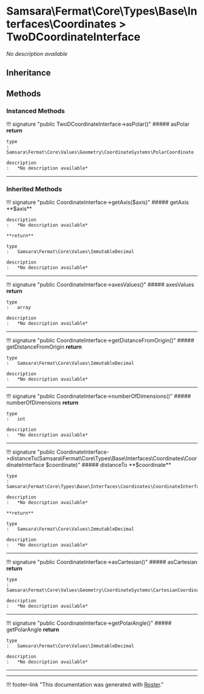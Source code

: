 # Samsara\Fermat\Core\Types\Base\Interfaces\Coordinates > TwoDCoordinateInterface

*No description available*


## Inheritance


## Methods


### Instanced Methods

!!! signature "public TwoDCoordinateInterface->asPolar()"
    ##### asPolar
    **return**

    type
    :   Samsara\Fermat\Core\Values\Geometry\CoordinateSystems\PolarCoordinate

    description
    :   *No description available*
    
---



### Inherited Methods

!!! signature "public CoordinateInterface->getAxis($axis)"
    ##### getAxis
    **$axis**

    description
    :   *No description available*

    **return**

    type
    :   Samsara\Fermat\Core\Values\ImmutableDecimal

    description
    :   *No description available*
    
---

!!! signature "public CoordinateInterface->axesValues()"
    ##### axesValues
    **return**

    type
    :   array

    description
    :   *No description available*
    
---

!!! signature "public CoordinateInterface->getDistanceFromOrigin()"
    ##### getDistanceFromOrigin
    **return**

    type
    :   Samsara\Fermat\Core\Values\ImmutableDecimal

    description
    :   *No description available*
    
---

!!! signature "public CoordinateInterface->numberOfDimensions()"
    ##### numberOfDimensions
    **return**

    type
    :   int

    description
    :   *No description available*
    
---

!!! signature "public CoordinateInterface->distanceTo(Samsara\Fermat\Core\Types\Base\Interfaces\Coordinates\CoordinateInterface $coordinate)"
    ##### distanceTo
    **$coordinate**

    type
    :   Samsara\Fermat\Core\Types\Base\Interfaces\Coordinates\CoordinateInterface

    description
    :   *No description available*

    **return**

    type
    :   Samsara\Fermat\Core\Values\ImmutableDecimal

    description
    :   *No description available*
    
---

!!! signature "public CoordinateInterface->asCartesian()"
    ##### asCartesian
    **return**

    type
    :   Samsara\Fermat\Core\Values\Geometry\CoordinateSystems\CartesianCoordinate

    description
    :   *No description available*
    
---

!!! signature "public CoordinateInterface->getPolarAngle()"
    ##### getPolarAngle
    **return**

    type
    :   Samsara\Fermat\Core\Values\ImmutableDecimal

    description
    :   *No description available*
    
---




---
!!! footer-link "This documentation was generated with [Roster](https://jordanrl.github.io/Roster/)."